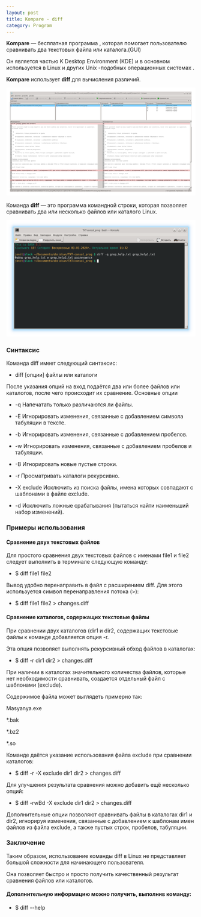 ```yaml
---
layout: post
title: Kompare - diff
category: Program
---
```


**Kompare** — бесплатная программа , которая помогает пользователю сравнивать два текстовых файла или каталога.(GUI)

Он является частью K Desktop Environment (KDE) и в основном используется в Linux и других Unix -подобных операционных системах .

**Kompare** использует **diff** для вычисления различий.

![](/img/diff_kompare.png)

Команда **diff** — это программа командной строки, которая позволяет сравнивать два или несколько файлов или каталого Linux.

![](/img/diff.png)

### Синтаксис

Команда diff имеет следующий синтаксис:

- diff [опции] файлы или каталоги

После указания опций на вход подаётся два или более файлов или каталогов, после чего происходит их сравнение.
Основные опции

- -q
     Напечатать только различаются ли файлы.

- -E
    Игнорировать изменения, связанные с добавлением символа табуляции в тексте.

- -b
    Игнорировать изменения, связанные с добавлением пробелов.

- -w
    Игнорировать изменения, связанные с добавлением пробелов и табуляции.

- -B
    Игнорировать новые пустые строки.

- -r
    Просматривать каталоги рекурсивно.

- -X exclude
    Исключить из поиска файлы, имена которых совпадают с шаблонами в файле exclude.

- -d
    Исключить ложные срабатывания (пытаться найти наименьший набор изменений).

### Примеры использования

#### Сравнение двух текстовых файлов

Для простого сравнения двух текстовых файлов с именами file1 и file2 следует выполнить в терминале следующую команду:

- $ diff file1 file2

Вывод удобно перенаправить в файл с расширением diff. Для этого используется символ перенаправления потока (>):

- $ diff file1 file2 > changes.diff

#### Сравнение каталогов, содержащих текстовые файлы

При сравнении двух каталогов (dir1 и dir2, содержащих текстовые файлы к команде добавляется опция -r.

Эта опция позволяет выполнять рекурсивный обход файлов в каталогах:

-  $ diff -r dir1 dir2 > changes.diff

При наличии в каталогах значительного количества файлов, которые нет необходимости сравнивать, создается отдельный файл с шаблонами (exclude).

Содержимое файла может выглядеть примерно так:

Masyanya.exe

*.bak

*.bz2

*.so

Команде даётся указание использования файла exclude при сравнении каталогов:

- $ diff -r -X exclude dir1 dir2 > changes.diff

Для улучшения результата сравнения можно добавить ещё несколько опций:

- $ diff -rwBd -X exclude dir1 dir2 > changes.diff

Дополнительные опции позволяют сравнивать файлы в каталогах dir1 и dir2, игнорируя изменения, связанные с добавлением к шаблонам имен файлов из файла exclude, а также пустых строк, пробелов, табуляции.

### Заключение

Таким образом, использование команды diff в Linux не представляет большой сложности для начинающего пользователя.

Она позволяет быстро и просто получить качественный результат сравнения файлов или каталогов.

#### Дополнительную информацию можно получить, выполнив команду:

- $ diff --help
